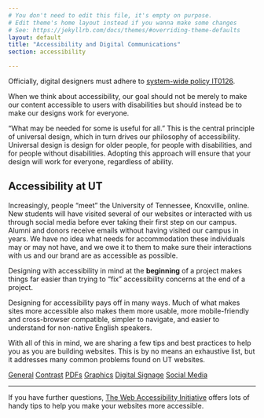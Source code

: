 ```yaml
---
# You don't need to edit this file, it's empty on purpose.
# Edit theme's home layout instead if you wanna make some changes
# See: https://jekyllrb.com/docs/themes/#overriding-theme-defaults
layout: default
title: "Accessibility and Digital Communications"
section: accessibility

---
```


<p class="lead">Officially, digital designers must adhere to <a href="https://universitytennessee.policytech.com/dotNet/documents/?docid=165&public=true">system-wide policy IT0126</a>.</p>

When we think about accessibility, our goal should not be merely to make our content accessible to users with disabilities but should instead be to make our designs work for everyone.

“What may be needed for some is useful for all.” This is the central principle of universal design, which in turn drives our philosophy of accessibility. Universal design is design for older people, for people with disabilities, and for people without disabilities. Adopting this approach will ensure that your design will work for everyone, regardless of ability.

## Accessibility at UT

Increasingly, people “meet” the University of Tennessee, Knoxville, online. New students will have visited several of our websites or interacted with us through social media before ever taking their first step on our campus. Alumni and donors receive emails without having visited our campus in years. We have no idea what needs for accommodation these individuals may or may not have, and we owe it to them to make sure their interactions with us and our brand are as accessible as possible.

Designing with accessibility in mind at the **beginning** of a project makes things far easier than trying to “fix” accessibility concerns at the end of a project. 

Designing for accessibility pays off in many ways. Much of what makes sites more accessible also makes them more usable, more mobile-friendly and cross-browser compatible, simpler to navigate, and easier to understand for non-native English speakers.

With all of this in mind, we are sharing a few tips and best practices to help you as you are building websites. This is by no means an exhaustive list, but it addresses many common problems found on UT websites.

<div class="btn-group btn-group-justified" role="group" aria-label="Accessibility Sections">
  <a type="button" class="btn btn-default" href="general">General</a>
  <a type="button" class="btn btn-default" href="contrast">Contrast</a>
  <a type="button" class="btn btn-default" href="pdfs">PDFs</a>
  <a type="button" class="btn btn-default" href="graphics">Graphics</a>
  <a type="button" class="btn btn-default" href="signage">Digital Signage</a>
  <a type="button" class="btn btn-default" href="socialmedia">Social Media</a>
</div>


*** 

<div class="box-light gray1"><p>If you have further questions, <a href="https://www.w3.org/WAI/tips/designing/">The Web Accessibility Initiative</a> offers lots of handy tips to help you make your websites more accessible. </p></div>
